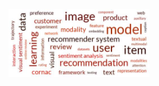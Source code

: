 <p align="center">
  <a href="https://www.qttruong.com"><img width="45%" src="https://raw.githubusercontent.com/tqtg/tqtg.github.io/master/assets/wc.jpg" /></a>
</p>
